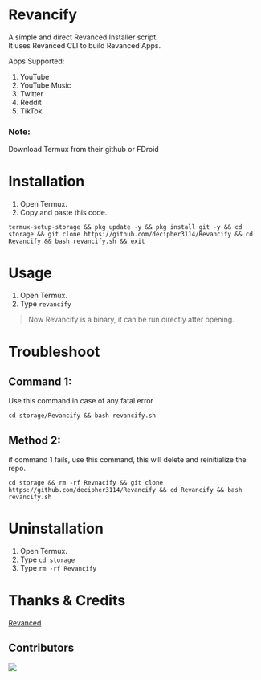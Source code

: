 # Revancify
A simple and direct Revanced Installer script.  
It uses Revanced CLI to build Revanced Apps.

Apps Supported:
1. YouTube
2. YouTube Music
3. Twitter
4. Reddit
5. TikTok


### Note:  
Download Termux from their github or FDroid

# Installation
1. Open Termux.  
2. Copy and paste this code.  
```
termux-setup-storage && pkg update -y && pkg install git -y && cd storage && git clone https://github.com/decipher3114/Revancify && cd Revancify && bash revancify.sh && exit
```

# Usage
1. Open Termux.  
2. Type `revancify` 
> Now Revancify is a binary, it can be run directly after opening.

# Troubleshoot
## Command 1: 
Use this command in case of any fatal error
```
cd storage/Revancify && bash revancify.sh
```  
## Method 2:  
if command 1 fails, use this command, this will delete and reinitialize the repo.
```
cd storage && rm -rf Revnacify && git clone https://github.com/decipher3114/Revancify && cd Revancify && bash revancify.sh
```
# Uninstallation
1. Open Termux.  
2. Type `cd storage`  
3. Type `rm -rf Revancify`  

# Thanks & Credits
[Revanced](https://github.com/revanced) 
## Contributors  
<a href="https://github.com/decipher3114/Revancify/graphs/contributors">
  <img src="https://contrib.rocks/image?repo=decipher3114/Revancify" />
</a>


